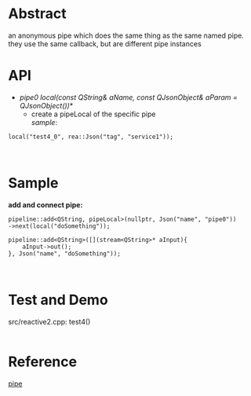 # Abstract
an anonymous pipe which does the same thing as the same named pipe. they use the same callback, but are different pipe instances

# API
* **pipe0* local(const QString& aName, const QJsonObject& aParam = QJsonObject())**  
    - create a pipeLocal of the specific pipe  
_sample_:  
```
local("test4_0", rea::Json("tag", "service1"));
```  
</br>

# Sample
**add and connect pipe:**  
```
pipeline::add<QString, pipeLocal>(nullptr, Json("name", "pipe0"))
->next(local("doSomething"));

pipeline::add<QString>([](stream<QString>* aInput){
    aInput->out();
}, Json("name", "doSomething"));
```  
</br>

# Test and Demo
src/reactive2.cpp: test4()  
</br>

# Reference
[pipe](pipe.md)